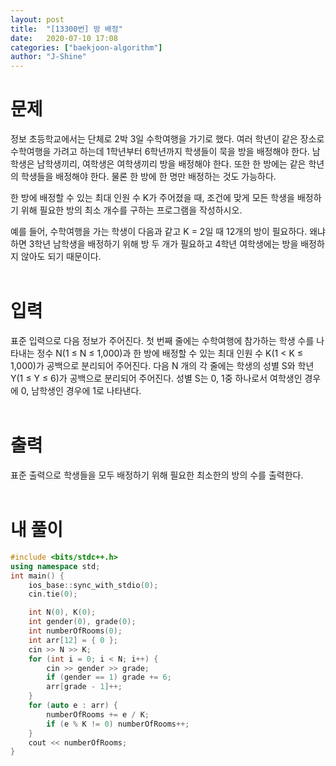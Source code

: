 ```yaml
---
layout: post
title:  "[13300번] 방 배정"
date:   2020-07-10 17:08
categories: ["baekjoon-algorithm"]
author: "J-Shine"
---
```

# 문제  
정보 초등학교에서는 단체로 2박 3일 수학여행을 가기로 했다. 여러 학년이 같은 장소로 수학여행을 가려고 하는데 1학년부터 6학년까지 학생들이 묵을 방을 배정해야 한다. 남학생은 남학생끼리, 여학생은 여학생끼리 방을 배정해야 한다. 또한 한 방에는 같은 학년의 학생들을 배정해야 한다. 물론 한 방에 한 명만 배정하는 것도 가능하다.<br>

한 방에 배정할 수 있는 최대 인원 수 K가 주어졌을 때, 조건에 맞게 모든 학생을 배정하기 위해 필요한 방의 최소 개수를 구하는 프로그램을 작성하시오.<br>

예를 들어, 수학여행을 가는 학생이 다음과 같고 K = 2일 때 12개의 방이 필요하다. 왜냐하면 3학년 남학생을 배정하기 위해 방 두 개가 필요하고 4학년 여학생에는 방을 배정하지 않아도 되기 때문이다.<br><br>

# 입력  

표준 입력으로 다음 정보가 주어진다. 첫 번째 줄에는 수학여행에 참가하는 학생 수를 나타내는 정수 N(1 ≤ N ≤ 1,000)과 한 방에 배정할 수 있는 최대 인원 수 K(1 < K ≤ 1,000)가 공백으로 분리되어 주어진다. 다음 N 개의 각 줄에는 학생의 성별 S와 학년 Y(1 ≤ Y ≤ 6)가 공백으로 분리되어 주어진다. 성별 S는 0, 1중 하나로서 여학생인 경우에 0, 남학생인 경우에 1로 나타낸다. <br><br>

# 출력  

표준 출력으로 학생들을 모두 배정하기 위해 필요한 최소한의 방의 수를 출력한다.<br><br>

# 내 풀이

```c++
#include <bits/stdc++.h>
using namespace std;
int main() {
	ios_base::sync_with_stdio(0);
	cin.tie(0);

	int N(0), K(0);
	int gender(0), grade(0);
	int numberOfRooms(0);
	int arr[12] = { 0 };
	cin >> N >> K;
	for (int i = 0; i < N; i++) {
		cin >> gender >> grade;
		if (gender == 1) grade += 6;
		arr[grade - 1]++;
	}
	for (auto e : arr) {
		numberOfRooms += e / K;
		if (e % K != 0) numberOfRooms++;
	}
	cout << numberOfRooms;
}

```
